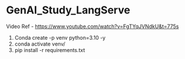 # GenAI_Study_LangServe

Video Ref - https://www.youtube.com/watch?v=FgTYqJVNdkU&t=775s

1. Conda create -p venv python=3.10 -y
2. conda activate venv/
3. pip install -r requirements.txt
